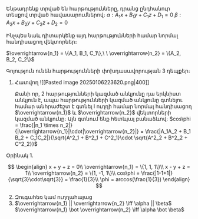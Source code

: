 
Ենթադրենք տրված են հարթությունները, դրանց ընդհանուր տեսքով տրված հավասարումներով։
$\alpha: A_1x + B_1y + C_1z + D_1 = 0$
$\beta: A_2x + B_2y + C_2z + D_2 = 0$ 

Ինչպես նաև դիտարկենք այդ հարթությունների համար նորմալ հանդիսացող վեկտորներ։

$\overrightarrow{n_1} = \{A_1, B_1, C_1\},\ \  \overrightarrow{n_2} = \{A_2, B_2, C_2\}$

Գոյություն ունեն հարթությունների փոխդասավորության 3 դեպքեր։

1. Հատվող
   ![[Pasted image 20250106223620.png|400]]
   
   Քանի որ, 2 հարթությունների կազմած անկյունը դա երկնիստ անկյուն է, ապա հարթությունների կազմած անկյունը գտնելու համար անհրաժեշտ է գտնել l ուղղի համար նորմալ հանդիսացող $\overrightarrow{n_1}$ և $\overrightarrow{n_2}$ վեկտորների կազմած անկյունը։ Այն գտնում ենք հետևյալ բանաձևով։
   $cos\phi = \frac{|n_1 \times n_2|}{|\overrightarrow{n_1}|\cdot|\overrightarrow{n_2}|} = \frac{|A_1A_2 + B_1 B_2 + C_1C_2|}{\sqrt{A^2_1 + B^2_1 + C^2_1}\cdot \sqrt{A^2_2 + B^2_2 + C^2_2}}$ 

Օրինակ 1․

$$
\begin{align}
x + y + z = 0\\
\overrightarrow{n_1} = \{1, 1, 1\}\\
x - y + z = 1\\
\overrightarrow{n_2} = \{1, -1, 1\}\\
cos\phi = \frac{|1-1+1|}{\sqrt{3}\cdot\sqrt{3}} = \frac{1}{3}\\
\phi = arccos(\frac{1}{3})
\end{align}
$$

2. Զուգահեռ կամ ուղղահայաց
3. 
   $\overrightarrow{n_1} || \overrightarrow{n_2} \iff \alpha || \beta$
   $\overrightarrow{n_1} \bot \overrightarrow{n_2} \iff \alpha \bot \beta$
   